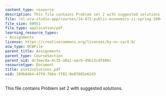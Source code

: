 ```yaml
---
content_type: resource
description: This file contains Problem set 2 with suggested solutions.
file: /ol-ocw-studio-app/courses/14-472-public-economics-ii-spring-2004/109b846447f87b6aff810e07602e62d3_pset2solutions.pdf
file_size: 60951
file_type: application/pdf
learning_resource_types:
- Assignments
license: https://creativecommons.org/licenses/by-nc-sa/4.0/
ocw_type: OCWFile
parent_title: Assignments
parent_type: CourseSection
parent_uid: dc3eec8a-dc35-a0a1-aac9-d9b13cdf606c
resourcetype: Document
title: pset2solutions.pdf
uid: 109b8464-47f8-7b6a-ff81-0e07602e62d3
---
```

This file contains Problem set 2 with suggested solutions.